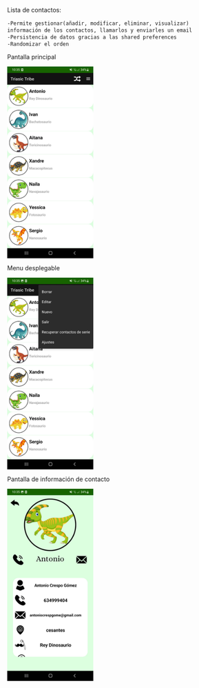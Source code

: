 Lista de contactos:

	-Permite gestionar(añadir, modificar, eliminar, visualizar) información de los contactos, llamarlos y enviarles un email
	-Persistencia de datos gracias a las shared preferences
	-Randomizar el orden
	
Pantalla principal

<img src="https://github.com/AntonioCrespo2605/2DAM/blob/main/Proyectos%20Android%20Studio/Mis%20contactos/menu.jpeg" style=" width:200px" align="center" >

Menu desplegable

<img src="https://github.com/AntonioCrespo2605/2DAM/blob/main/Proyectos%20Android%20Studio/Mis%20contactos/menu_desplegable.jpeg" style=" width:200px" align="center" >

Pantalla de información de contacto

<img src="https://github.com/AntonioCrespo2605/2DAM/blob/main/Proyectos%20Android%20Studio/Mis%20contactos/vista.jpeg" style=" width:200px" align="center" >

